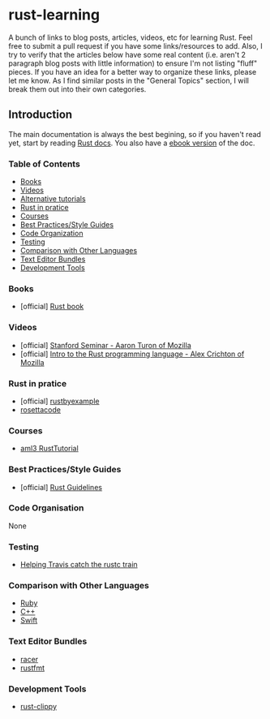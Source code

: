 # rust-learning

A bunch of links to blog posts, articles, videos, etc for learning Rust. Feel free to submit a pull request if you have some links/resources to add. Also, I try to verify that the articles below have some real content (i.e. aren't 2 paragraph blog posts with little information) to ensure I'm not listing "fluff" pieces. If you have an idea for a better way to organize these links, please let me know. As I find similar posts in the "General Topics" section, I will break them out into their own categories.

## Introduction
The main documentation is always the best begining, so if you haven't read yet, start by reading [Rust docs](http://www.rust-lang.org/). You also have a [ebook version](https://github.com/mkaito/rustdocs_ebook) of the doc.

### Table of Contents
- [Books](#books)
- [Videos](#videos)
- [Alternative tutorials](#alternative-tutorials)
- [Rust in pratice](#rust-in-pratice)
- [Courses](#courses)
- [Best Practices/Style Guides](#best-practicesstyle-guides)
- [Code Organization](#code-organization)
- [Testing](#testing)
- [Comparison with Other Languages](#comparison-with-other-languages)
- [Text Editor Bundles](#text-editor-bundles)
- [Development Tools](#development-tools)

### Books
* [official] [Rust book](http://doc.rust-lang.org/nightly/book/)

### Videos
* [official] [Stanford Seminar - Aaron Turon of Mozilla](https://www.youtube.com/watch?v=O5vzLKg7y-k)
* [official] [Intro to the Rust programming language - Alex Crichton of Mozilla](https://www.youtube.com/watch?v=agzf6ftEsLU)

### Rust in pratice
* [official] [rustbyexample](http://rustbyexample.com/)
* [rosettacode](http://rosettacode.org/wiki/Category:Rust)

### Courses
* [aml3 RustTutorial](https://aml3.github.io/RustTutorial/)

### Best Practices/Style Guides
* [official] [Rust Guidelines](https://github.com/rust-lang/rust-guidelines)

### Code Organisation
None

### Testing
* [Helping Travis catch the rustc train](https://huonw.github.io/blog/2015/04/helping-travis-catch-the-rustc-train/)

### Comparison with Other Languages
* [Ruby](http://www.rustforrubyists.com/)
* [C++](http://aminb.gitbooks.io/rust-for-c/content/)
* [Swift](http://faq.sealedabstract.com/rust/)

### Text Editor Bundles
* [racer](https://github.com/phildawes/racer)
* [rustfmt](https://github.com/ahmedcharles/rustfmt)

### Development Tools
* [rust-clippy](https://github.com/Manishearth/rust-clippy)
